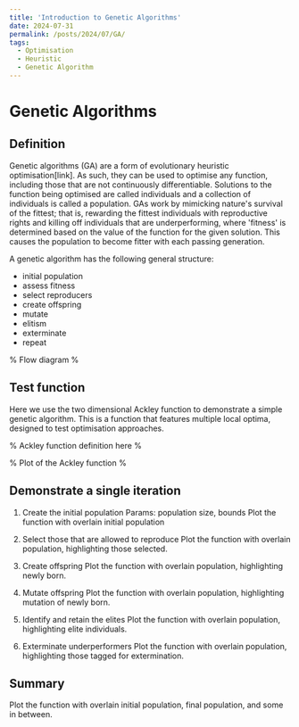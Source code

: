 ```yaml
---
title: 'Introduction to Genetic Algorithms'
date: 2024-07-31
permalink: /posts/2024/07/GA/
tags:
  - Optimisation
  - Heuristic
  - Genetic Algorithm
---
```


# Genetic Algorithms

## Definition
Genetic algorithms (GA) are a form of evolutionary heuristic optimisation[link]. As such, they can be used to optimise any function, including those that are not continuously differentiable. Solutions to the function being optimised are called individuals and a collection of individuals is called a population. GAs work by mimicking nature's survival of the fittest; that is, rewarding the fittest individuals with reproductive rights and killing off individuals that are underperforming, where 'fitness' is determined based on the value of the function for the given solution. This causes the population to become fitter with each passing generation. 

A genetic algorithm has the following general structure:

- initial population
- assess fitness
- select reproducers
- create offspring
- mutate
- elitism
- exterminate
- repeat

% Flow diagram %


## Test function
Here we use the two dimensional Ackley function to demonstrate a simple genetic algorithm. This is a function that features multiple local optima, designed to test optimisation approaches. 

% Ackley function definition here %

% Plot of the Ackley function %


## Demonstrate a single iteration
1. Create the initial population
Params: population size, bounds
Plot the function with overlain initial population

2. Select those that are allowed to reproduce
Plot the function with overlain population, highlighting those selected.

3. Create offspring
Plot the function with overlain population, highlighting newly born.

4. Mutate offspring
Plot the function with overlain population, highlighting mutation of newly born.

5. Identify and retain the elites
Plot the function with overlain population, highlighting elite individuals.

6. Exterminate underperformers
Plot the function with overlain population, highlighting those tagged for extermination.


## Summary
Plot the function with overlain initial population, final population, and some in between.







